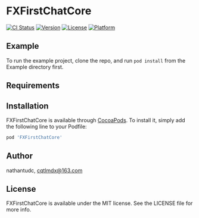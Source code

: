 # FXFirstChatCore

[![CI Status](https://img.shields.io/travis/nathantudc/FXFirstChatCore.svg?style=flat)](https://travis-ci.org/nathantudc/FXFirstChatCore)
[![Version](https://img.shields.io/cocoapods/v/FXFirstChatCore.svg?style=flat)](https://cocoapods.org/pods/FXFirstChatCore)
[![License](https://img.shields.io/cocoapods/l/FXFirstChatCore.svg?style=flat)](https://cocoapods.org/pods/FXFirstChatCore)
[![Platform](https://img.shields.io/cocoapods/p/FXFirstChatCore.svg?style=flat)](https://cocoapods.org/pods/FXFirstChatCore)

## Example

To run the example project, clone the repo, and run `pod install` from the Example directory first.

## Requirements

## Installation

FXFirstChatCore is available through [CocoaPods](https://cocoapods.org). To install
it, simply add the following line to your Podfile:

```ruby
pod 'FXFirstChatCore'
```

## Author

nathantudc, cqtlmdx@163.com

## License

FXFirstChatCore is available under the MIT license. See the LICENSE file for more info.
